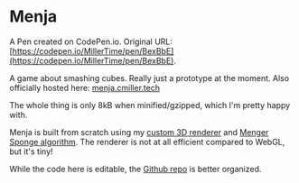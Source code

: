 # Menja

A Pen created on CodePen.io. Original URL: [https://codepen.io/MillerTime/pen/BexBbE](https://codepen.io/MillerTime/pen/BexBbE).

A game about smashing cubes. Really just a prototype at the moment.  Also officially hosted here: [menja.cmiller.tech](https://menja.cmiller.tech/)

The whole thing is only 8kB when minified/gzipped, which I'm pretty happy with.

Menja is built from scratch using my [custom 3D renderer](https://codepen.io/MillerTime/pen/eLjxKB) and [Menger Sponge algorithm](https://codepen.io/MillerTime/pen/oaLZmW). The renderer is not at all efficient compared to WebGL, but it's tiny!

While the code here is editable, the [Github repo](https://github.com/MilllerTime/menja) is better organized.

